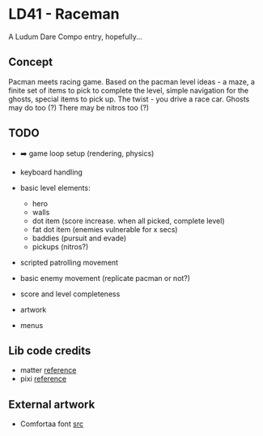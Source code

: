 # LD41 - Raceman

A Ludum Dare Compo entry, hopefully...


## Concept

Pacman meets racing game.
Based on the pacman level ideas - a maze, a finite set of items to pick to complete the level,
simple navigation for the ghosts, special items to pick up.
The twist - you drive a race car. Ghosts may do too (?)
There may be nitros too (?)



## TODO

* ➡️ game loop setup (rendering, physics)

* keyboard handling

* basic level elements:
  * hero
  * walls
  * dot item (score increase. when all picked, complete level)
  * fat dot item (enemies vulnerable for x secs)
  * baddies (pursuit and evade)
  * pickups (nitros?)

* scripted patrolling movement
* basic enemy movement (replicate pacman or not?)
* score and level completeness
* artwork
* menus


## Lib code credits

* matter [reference](http://brm.io/matter-js/docs/)
* pixi [reference](http://pixijs.download/dev/docs/)


## External artwork

* Comfortaa font [src](https://www.dafont.com/comfortaa.font)

